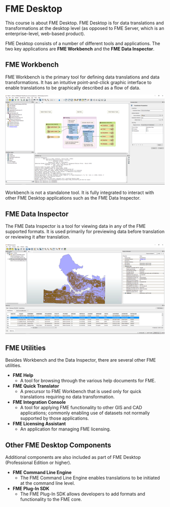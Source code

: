 # FME Desktop #
This course is about FME Desktop. FME Desktop is for data translations and transformations at the desktop level (as opposed to FME Server, which is an enterprise-level, web-based product). 

FME Desktop consists of a number of different tools and applications. The two key applications are **FME Workbench** and the **FME Data Inspector**.

## FME Workbench ##
FME Workbench is the primary tool for defining data translations and data transformations. It has an intuitive point-and-click graphic interface to enable translations to be graphically described as a flow of data.

![](./Images/Img1.03.FMEWorkbench.png)

Workbench is not a standalone tool. It is fully integrated to interact with other FME Desktop applications such as the FME Data Inspector.


## FME Data Inspector ##
The FME Data Inspector is a tool for viewing data in any of the FME supported formats. It is used primarily for previewing data before translation or reviewing it after translation.

![](./Images/Img1.04.FMEDataInspector.png)

## FME Utilities ##
Besides Workbench and the Data Inspector, there are several other FME utilities.

- **FME Help**
	- A tool for browsing through the various help documents for FME.
- **FME Quick Translator**
	- A precursor to FME Workbench that is used only for quick translations requiring no data transformation.
- **FME Integration Console**
	- A tool for applying FME functionality to other GIS and CAD applications; commonly enabling use of datasets not normally supported by those applications.
- **FME Licensing Assistant**
	- An application for managing FME licensing.


## Other FME Desktop Components ##
Additional components are also included as part of FME Desktop (Professional Edition or higher).

- **FME Command Line Engine**
	- The FME Command Line Engine enables translations to be initiated at the command line level.
- **FME Plug-In SDK**
	- The FME Plug-In SDK allows developers to add formats and functionality to the FME core.

